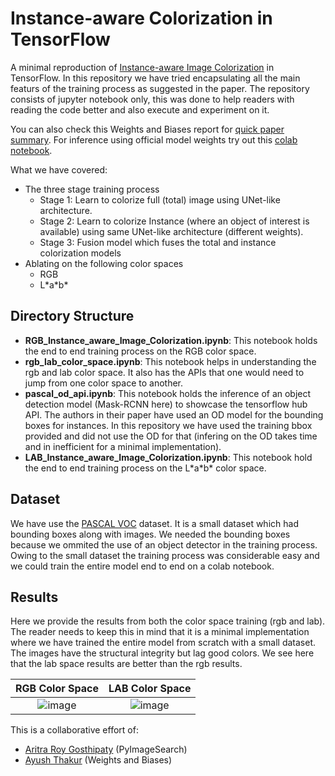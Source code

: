 # Instance-aware Colorization in TensorFlow

A minimal reproduction of [Instance-aware Image Colorization](https://arxiv.org/abs/2005.10825) in TensorFlow. In this repository we have tried encapsulating all the main featurs of the training process as suggested in the paper. The repository consists of jupyter notebook only, this was done to help readers with reading the code better and also execute and experiment on it. 

You can also check this Weights and Biases report for [quick paper summary](http://wandb.me/instcolorization-report). For inference using official model weights try out this [colab notebook](http://wandb.me/instcolorization-colab). 

What we have covered:
- The three stage training process
  - Stage 1: Learn to colorize full (total) image using UNet-like architecture.
  - Stage 2: Learn to colorize Instance (where an object of interest is available) using same UNet-like architecture (different weights).
  - Stage 3: Fusion model which fuses the total and instance colorization models
- Ablating on the following color spaces
  - RGB
  - L\*a\*b\*

## Directory Structure
- **RGB_Instance_aware_Image_Colorization.ipynb**: This notebook holds the end to end training process on the RGB color space.
- **rgb_lab_color_space.ipynb**: This notebook helps in understanding the rgb and lab color space. It also has the APIs that one would need to jump from one color space to another.
- **pascal_od_api.ipynb**: This notebook holds the inference of an object detection model (Mask-RCNN here) to showcase the tensorflow hub API. The authors in their paper have used an OD model for the bounding boxes for instances. In this repository we have used the training bbox provided and did not use the OD for that (infering on the OD takes time and in inefficient for a minimal implementation).
- **LAB_Instance_aware_Image_Colorization.ipynb**: This notebook hold the end to end training process on the L\*a\*b\* color space.

## Dataset
We have use the [PASCAL VOC](https://paperswithcode.com/dataset/pascal-voc) dataset. It is a small dataset which had bounding boxes along with images. We needed the bounding boxes because we ommited the use of an object detector in the training process. Owing to the small dataset the training process was considerable easy and we could train the entire model end to end on a colab notebook.

## Results
Here we provide the results from both the color space training (rgb and lab). The reader needs to keep this in mind that it is a minimal implementation where we have trained the entire model from scratch with a small dataset. The images have the structural integrity but lag good colors. We see here that the lab space results are better than the rgb results.

| RGB Color Space | LAB Color Space |
| :---: | :---: |
| ![image](https://user-images.githubusercontent.com/36856589/122922365-2a5e5800-d381-11eb-992c-3a5e39acb194.png) | ![image](https://user-images.githubusercontent.com/36856589/122922401-334f2980-d381-11eb-9aaf-a72b7519aec6.png) |



This is a collaborative effort of:
- [Aritra Roy Gosthipaty](https://twitter.com/ariG23498) (PyImageSearch)
- [Ayush Thakur](https://twitter.com/ayushthakur0) (Weights and Biases)
